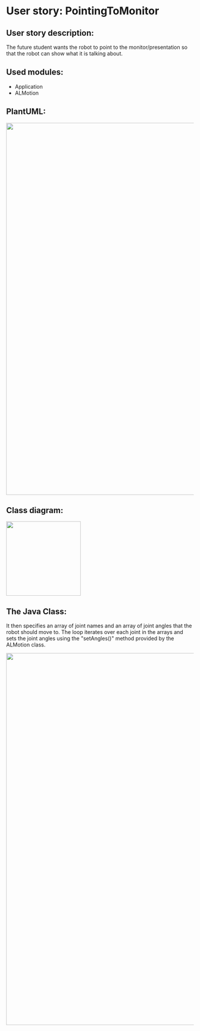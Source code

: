 # User story: PointingToMonitor


## User story description:
The future student wants the robot to point to the monitor/presentation
so that the robot can show what it is talking about.

## Used modules:
- Application
- ALMotion


## PlantUML:
<img src="../../assets/plantUML.png" width="1000">


## Class diagram:
<img src="../../assets/wijzenmonitordiag.png" width="200">

## The Java Class:
It then specifies an array of joint names and an array of joint angles that the robot should move to. The loop iterates 
over each joint in the arrays and sets the joint angles using the "setAngles()" method provided by the ALMotion class.

<img src="../../assets/wijzenmonitor%20class.png" width="1000" >

